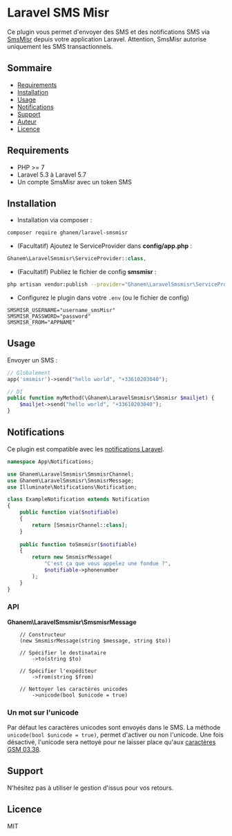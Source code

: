 # Laravel SMS Misr

Ce plugin vous permet d'envoyer des SMS et des notifications SMS via [SmsMisr](https://www.smsmisr.com/) depuis votre application Laravel. 
Attention, SmsMisr autorise uniquement les SMS transactionnels.

## Sommaire

- [Requirements](#requirements)
- [Installation](#installation)
- [Usage](#usage)
- [Notifications](#notifications)
- [Support](#support)
- [Auteur](#auteur)
- [Licence](#licence)

## Requirements

- PHP >= 7
- Laravel 5.3 à Laravel 5.7
- Un compte SmsMisr avec un token SMS

## Installation

- Installation via composer :  
```bash
composer require ghanem/laravel-smsmisr
```

- (Facultatif) Ajoutez le ServiceProvider dans **config/app.php** :  
```php
Ghanem\LaravelSmsmisr\ServiceProvider::class,
```

- (Facultatif) Publiez le fichier de config **smsmisr** :  
```bash
php artisan vendor:publish --provider="Ghanem\LaravelSmsmisr\ServiceProvider"
```

- Configurez le plugin dans votre `.env` (ou le fichier de config)
```
SMSMISR_USERNAME="username_smsMisr"
SMSMISR_PASSWORD="password"
SMSMISR_FROM="APPNAME"
```

## Usage

Envoyer un SMS :
```php
// Globalement
app('smsmisr')->send("hello world", "+33610203040");

// DI
public function myMethod(\Ghanem\LaravelSmsmisr\Smsmisr $mailjet) {
    $mailjet->send("hello world", "+33610203040");  
}
```

## Notifications

Ce plugin est compatible avec les [notifications Laravel](https://laravel.com/docs/5.7/notifications).

```php
namespace App\Notifications;

use Ghanem\LaravelSmsmisr\SmsmisrChannel;
use Ghanem\LaravelSmsmisr\SmsmisrMessage;
use Illuminate\Notifications\Notification;

class ExampleNotification extends Notification
{
    public function via($notifiable)
    {
        return [SmsmisrChannel::class];
    }
    
    public function toSmsmisr($notifiable)
    {
    	return new SmsmisrMessage(
    	    "C'est ça que vous appelez une fondue ?", 
    	    $notifiable->phonenumber
        );
    }
}
```

### API

**Ghanem\LaravelSmsmisr\SmsmisrMessage**

```
    // Constructeur
    (new SmsmisrMessage(string $message, string $to))
    
    // Spécifier le destinataire
        ->to(string $to)
        
    // Spécifier l'expéditeur
        ->from(string $from)
        
    // Nettoyer les caractères unicodes
        ->unicode(bool $unicode = true)
```

### Un mot sur l'unicode

Par défaut les caractères unicodes sont envoyés dans le SMS. La méthode `unicode(bool $unicode = true)`, permet d'activer ou non l'unicode.
Une fois désactivé, l'unicode sera nettoyé pour ne laisser place qu'aux [caractères GSM 03.38](https://www.etsi.org/deliver/etsi_gts/03/0338/05.00.00_60/gsmts_0338v050000p.pdf).

## Support

N'hésitez pas à utiliser le gestion d'issus pour vos retours.


## Licence

MIT
